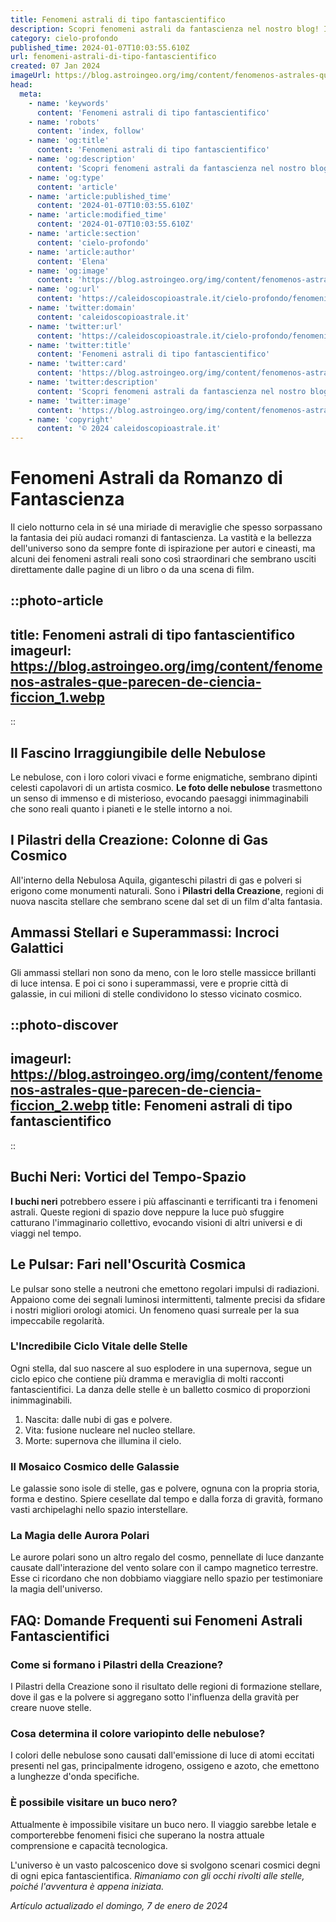 ```yaml
---
title: Fenomeni astrali di tipo fantascientifico
description: Scopri fenomeni astrali da fantascienza nel nostro blog! Incubi spaziali e meraviglie cosmiche ti aspettano in un viaggio stellare unico.
category: cielo-profondo
published_time: 2024-01-07T10:03:55.610Z
url: fenomeni-astrali-di-tipo-fantascientifico
created: 07 Jan 2024
imageUrl: https://blog.astroingeo.org/img/content/fenomenos-astrales-que-parecen-de-ciencia-ficcion_1.webp
head:
  meta:
    - name: 'keywords'
      content: 'Fenomeni astrali di tipo fantascientifico'
    - name: 'robots'
      content: 'index, follow'
    - name: 'og:title'
      content: 'Fenomeni astrali di tipo fantascientifico'
    - name: 'og:description'
      content: 'Scopri fenomeni astrali da fantascienza nel nostro blog! Incubi spaziali e meraviglie cosmiche ti aspettano in un viaggio stellare unico.'
    - name: 'og:type'
      content: 'article'
    - name: 'article:published_time'
      content: '2024-01-07T10:03:55.610Z'
    - name: 'article:modified_time'
      content: '2024-01-07T10:03:55.610Z'
    - name: 'article:section'
      content: 'cielo-profondo'
    - name: 'article:author'
      content: 'Elena'
    - name: 'og:image'
      content: 'https://blog.astroingeo.org/img/content/fenomenos-astrales-que-parecen-de-ciencia-ficcion_1.webp'
    - name: 'og:url'
      content: 'https://caleidoscopioastrale.it/cielo-profondo/fenomeni-astrali-di-tipo-fantascientifico'
    - name: 'twitter:domain'
      content: 'caleidoscopioastrale.it'
    - name: 'twitter:url'
      content: 'https://caleidoscopioastrale.it/cielo-profondo/fenomeni-astrali-di-tipo-fantascientifico'
    - name: 'twitter:title'
      content: 'Fenomeni astrali di tipo fantascientifico'
    - name: 'twitter:card'
      content: 'https://blog.astroingeo.org/img/content/fenomenos-astrales-que-parecen-de-ciencia-ficcion_1.webp'
    - name: 'twitter:description'
      content: 'Scopri fenomeni astrali da fantascienza nel nostro blog! Incubi spaziali e meraviglie cosmiche ti aspettano in un viaggio stellare unico.'
    - name: 'twitter:image'
      content: 'https://blog.astroingeo.org/img/content/fenomenos-astrales-que-parecen-de-ciencia-ficcion_1.webp'
    - name: 'copyright'
      content: '© 2024 caleidoscopioastrale.it'
---
```

# Fenomeni Astrali da Romanzo di Fantascienza

Il cielo notturno cela in sé una miriade di meraviglie che spesso sorpassano la fantasia dei più audaci romanzi di fantascienza. La vastità e la bellezza dell'universo sono da sempre fonte di ispirazione per autori e cineasti, ma alcuni dei fenomeni astrali reali sono così straordinari che sembrano usciti direttamente dalle pagine di un libro o da una scena di film.

::photo-article
---
title: Fenomeni astrali di tipo fantascientifico
imageurl: https://blog.astroingeo.org/img/content/fenomenos-astrales-que-parecen-de-ciencia-ficcion_1.webp
---
::

## Il Fascino Irraggiungibile delle Nebulose
Le nebulose, con i loro colori vivaci e forme enigmatiche, sembrano dipinti celesti capolavori di un artista cosmico. **Le foto delle nebulose** trasmettono un senso di immenso e di misterioso, evocando paesaggi inimmaginabili che sono reali quanto i pianeti e le stelle intorno a noi.

## I Pilastri della Creazione: Colonne di Gas Cosmico
All'interno della Nebulosa Aquila, giganteschi pilastri di gas e polveri si erigono come monumenti naturali. Sono i **Pilastri della Creazione**, regioni di nuova nascita stellare che sembrano scene dal set di un film d'alta fantasia.

## Ammassi Stellari e Superammassi: Incroci Galattici
Gli ammassi stellari non sono da meno, con le loro stelle massicce brillanti di luce intensa. E poi ci sono i superammassi, vere e proprie città di galassie, in cui milioni di stelle condividono lo stesso vicinato cosmico.

::photo-discover
---
imageurl: https://blog.astroingeo.org/img/content/fenomenos-astrales-que-parecen-de-ciencia-ficcion_2.webp
title: Fenomeni astrali di tipo fantascientifico
---
::

## Buchi Neri: Vortici del Tempo-Spazio
**I buchi neri** potrebbero essere i più affascinanti e terrificanti tra i fenomeni astrali. Queste regioni di spazio dove neppure la luce può sfuggire catturano l'immaginario collettivo, evocando visioni di altri universi e di viaggi nel tempo.

## Le Pulsar: Fari nell'Oscurità Cosmica
Le pulsar sono stelle a neutroni che emettono regolari impulsi di radiazioni. Appaiono come dei segnali luminosi intermittenti, talmente precisi da sfidare i nostri migliori orologi atomici. Un fenomeno quasi surreale per la sua impeccabile regolarità.

### L'Incredibile Ciclo Vitale delle Stelle
Ogni stella, dal suo nascere al suo esplodere in una supernova, segue un ciclo epico che contiene più dramma e meraviglia di molti racconti fantascientifici. La danza delle stelle è un balletto cosmico di proporzioni inimmaginabili.

1. Nascita: dalle nubi di gas e polvere.
2. Vita: fusione nucleare nel nucleo stellare.
3. Morte: supernova che illumina il cielo.

### Il Mosaico Cosmico delle Galassie
Le galassie sono isole di stelle, gas e polvere, ognuna con la propria storia, forma e destino. Spiere cesellate dal tempo e dalla forza di gravità, formano vasti archipelaghi nello spazio interstellare.

### La Magia delle Aurora Polari
Le aurore polari sono un altro regalo del cosmo, pennellate di luce danzante causate dall'interazione del vento solare con il campo magnetico terrestre. Esse ci ricordano che non dobbiamo viaggiare nello spazio per testimoniare la magia dell'universo.

## FAQ: Domande Frequenti sui Fenomeni Astrali Fantascientifici

### Come si formano i Pilastri della Creazione?
I Pilastri della Creazione sono il risultato delle regioni di formazione stellare, dove il gas e la polvere si aggregano sotto l'influenza della gravità per creare nuove stelle.

### Cosa determina il colore variopinto delle nebulose?
I colori delle nebulose sono causati dall'emissione di luce di atomi eccitati presenti nel gas, principalmente idrogeno, ossigeno e azoto, che emettono a lunghezze d'onda specifiche.

### È possibile visitare un buco nero?
Attualmente è impossibile visitare un buco nero. Il viaggio sarebbe letale e comporterebbe fenomeni fisici che superano la nostra attuale comprensione e capacità tecnologica.

L'universo è un vasto palcoscenico dove si svolgono scenari cosmici degni di ogni epica fantascientifica. *Rimaniamo con gli occhi rivolti alle stelle, poiché l'avventura è appena iniziata.*

_Artículo actualizado el domingo, 7 de enero de 2024_